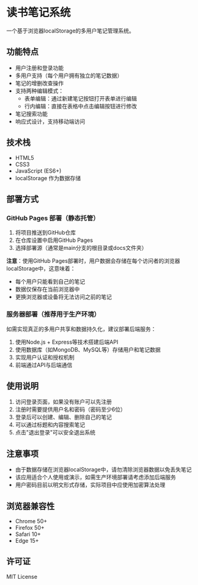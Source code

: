 # 读书笔记系统

一个基于浏览器localStorage的多用户笔记管理系统。

## 功能特点

- 用户注册和登录功能
- 多用户支持（每个用户拥有独立的笔记数据）
- 笔记的增删改查操作
- 支持两种编辑模式：
  - 表单编辑：通过新建笔记按钮打开表单进行编辑
  - 行内编辑：直接在表格中点击编辑按钮进行修改
- 笔记搜索功能
- 响应式设计，支持移动端访问

## 技术栈

- HTML5
- CSS3
- JavaScript (ES6+)
- localStorage 作为数据存储

## 部署方式

### GitHub Pages 部署（静态托管）

1. 将项目推送到GitHub仓库
2. 在仓库设置中启用GitHub Pages
3. 选择部署源（通常是main分支的根目录或docs文件夹）

**注意**：使用GitHub Pages部署时，用户数据会存储在每个访问者的浏览器localStorage中，这意味着：
- 每个用户只能看到自己的笔记
- 数据仅保存在当前浏览器中
- 更换浏览器或设备将无法访问之前的笔记

### 服务器部署（推荐用于生产环境）

如需实现真正的多用户共享和数据持久化，建议部署后端服务：

1. 使用Node.js + Express等技术搭建后端API
2. 使用数据库（如MongoDB、MySQL等）存储用户和笔记数据
3. 实现用户认证和授权机制
4. 前端通过API与后端通信

## 使用说明

1. 访问登录页面，如果没有账户可以先注册
2. 注册时需要提供用户名和密码（密码至少6位）
3. 登录后可以创建、编辑、删除自己的笔记
4. 可以通过标题和内容搜索笔记
5. 点击"退出登录"可以安全退出系统

## 注意事项

- 由于数据存储在浏览器localStorage中，请勿清除浏览器数据以免丢失笔记
- 该应用适合个人使用或演示，如需生产环境部署请考虑添加后端服务
- 用户密码目前以明文形式存储，实际项目中应使用加密算法处理

## 浏览器兼容性

- Chrome 50+
- Firefox 50+
- Safari 10+
- Edge 15+

## 许可证

MIT License